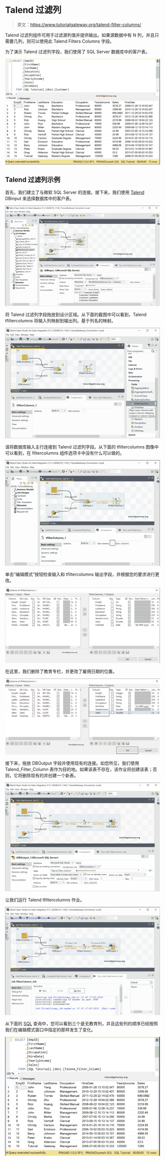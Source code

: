 # Talend 过滤列

> 原文：<https://www.tutorialgateway.org/talend-filter-columns/>

Talend 过滤列组件可用于过滤源列值并提供输出。如果源数据中有 N 列，并且只需要几列，则可以使用此 Talend Filters Columns 字段。

为了演示 Talend 过滤列字段，我们使用了 SQL Server 数据库中的客户表。

![Talend Filter Columns 1](img/7cd2ae85c44010def6ccfd410ead4aa1.png)

## Talend 过滤列示例

首先，我们建立了与微软 SQL Server 的连接。接下来，我们使用 [Talend](https://www.tutorialgateway.org/talend-tutorial/) DBinput 来选择数据库中的客户表。

![Talend Filter Columns 2](img/b8d16802b4256ed8b0924e94c1966bdc.png)

将 Talend 过滤列字段拖放到设计区域。从下面的截图中可以看到，Talend tfiltercolumns 将输入列映射到输出列。基于列名的映射。

![Talend Filter Columns 3](img/b0c5ec79829cdf72362ae1762e6b6c5a.png)

请将数据库输入主行连接到 Talend 过滤列字段。从下面的 tfiltercolumns 图像中可以看到，在 filtercolumns 组件选项卡中没有什么可以做的。

![Talend Filter Columns 4](img/a21ba956159316dda3cb0dfe790ac87b.png)

单击“编辑模式”按钮检查输入和 tfiltercolumns 输出字段，并根据您的要求进行更改。

![Talend Filter Columns 5](img/f3ddcd22f7b012af05738aa767a9a21b.png)

在这里，我们删除了教育专栏，并更改了雇佣日期的位置。

![Talend Filter Columns 6](img/46b11e36b893863a5414780ea45ea53b.png)

接下来，拖放 DBOutput 字段并使用现有的连接。如您所见，我们使用 Talend_Filter_Column 表作为目的地。如果该表不存在，该作业将创建该表；否则，它将删除现有的并创建一个新表。

![Talend Filter Columns 7](img/e64fda54bc297aa5f17ffa5963f789c6.png)

让我们运行 Talend tfiltercolumns 作业。

![Talend Filter Columns 8](img/cfc00327aa3d1f7c6652c38a2e219b26.png)

从下面的 [SQL](https://www.tutorialgateway.org/sql/) 查询中，您可以看到三个是无教育列，并且这些列的顺序已经按照我们在编辑模式窗口中指定的那样发生了变化。

![Talend Filter Columns 9](img/e27821d0b22be48884857d75bae52e1a.png)